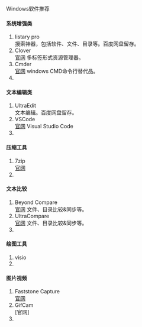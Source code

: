 Windows软件推荐

#### 系统增强类
 1. listary pro  
 搜索神器，包括软件、文件、目录等。百度网盘留存。
 23. Clover  
 [官网](http://cn.ejie.me/) 多标签形式资源管理器。
 34. Cmder  
[官网](http://cmder.net/) windows CMD命令行替代品。
 4.    
#### 文本编辑类
1.  UltraEdit  
文本编辑。百度网盘留存。
2. VSCode  
[官网](https://code.visualstudio.com/) Visual Studio Code
3. 
#### 压缩工具
1. 7zip  
[官网](https://www.7-zip.org/)
2. 
#### 文本比较
1. Beyond Compare  
[官网](https://www.scootersoftware.com/) 文件、目录比较&同步等。
2. UltraCompare  
[官网](https://www.ultraedit.com/products/ultracompare/) 文件、目录比较&同步等。
3. 
#### 绘图工具
1. visio
2. 
#### 图片视频
1. Faststone Capture  
[官网](http://www.faststone.org/)
2. GifCam  
[官网]
3. 
<!--stackedit_data:
eyJoaXN0b3J5IjpbNjEwMzU5OTI4LC0xMzc5OTg0NjY0XX0=
-->
